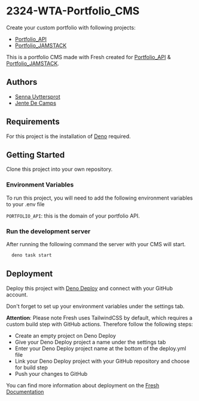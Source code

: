 
# 2324-WTA-Portfolio_CMS

Create your custom portfolio with following projects:

- [Portfolio_API](https://github.com/SennaUyttersprot03/2324-WTA-Portfolio_API)
- [Portfolio_JAMSTACK](https://gitlab.com/jente.decamps/2324-wta-portfolio-jamstack)

This is a portfolio CMS made with Fresh created for [Portfolio_API](https://github.com/SennaUyttersprot03/2324-WTA-Portfolio_API) & [Portfolio_JAMSTACK](https://gitlab.com/jente.decamps/2324-wta-portfolio-jamstack).


## Authors

- [Senna Uyttersprot](https://gitlab.com/senna.uyttersprot)
- [Jente De Camps](https://gitlab.com/jente.decamps)


## Requirements

For this project is the installation of [Deno](https://docs.deno.com/runtime/manual) required.
## Getting Started

Clone this project into your own repository.

### Environment Variables

To run this project, you will need to add the following environment variables to your .env file

`PORTFOLIO_API`: this is the domain of your portfolio API.

### Run the development server

After running the following command the server with your CMS will start.

```bash
  deno task start
```


## Deployment

Deploy this project with [Deno Deploy](https://deno.com/deploy) and connect with your GitHub account.

Don't forget to set up your environment variables under the settings tab.

**Attention**: Please note Fresh uses TailwindCSS by default, which requires a custom build step with GitHub actions. Therefore follow the following steps:

- Create an empty project on Deno Deploy
- Give your Deno Deploy project a name under the settings tab
- Enter your Deno Deploy project name at the bottom of the deploy.yml file
- Link your Deno Deploy project with your GitHub repository and choose for build step
- Push your changes to GitHub

You can find more information about deployment on the [Fresh Documentation](https://fresh.deno.dev/docs/concepts/ahead-of-time-builds#deploying-an-optimized-fresh-project)